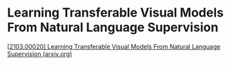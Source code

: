# Learning Transferable Visual Models From Natural Language Supervision

[[2103.00020\] Learning Transferable Visual Models From Natural Language Supervision (arxiv.org)](https://arxiv.org/abs/2103.00020)